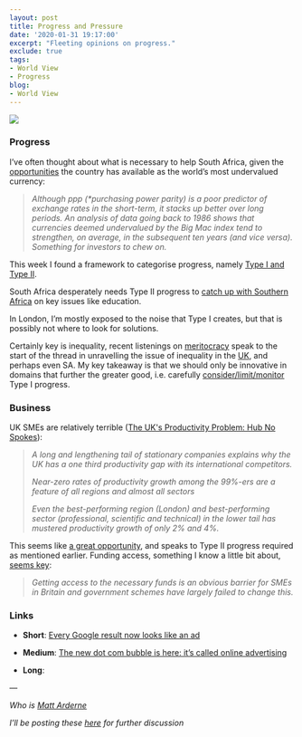```yaml
---
layout: post
title: Progress and Pressure
date: '2020-01-31 19:17:00'
excerpt: "Fleeting opinions on progress."
exclude: true
tags:
- World View
- Progress
blog:
- World View
---
```

[![](https://bucketeer-e05bbc84-baa3-437e-9518-adb32be77984.s3.amazonaws.com/public/images/d25614c6-26a8-416c-8c08-9fd7ee1ee0b1_2340x2340.jpeg) <style>a.image2.image-link.image2-1456-1456 { padding-bottom: 100%; padding-bottom: min(100%, 1456px); width: 100%; height: 0; } a.image2.image-link.image2-1456-1456 img { max-width: 1456px; max-height: 1456px; }</style>](https://cdn.substack.com/image/fetch/c_limit,f_auto,q_auto:good,fl_progressive:steep/https%3A%2F%2Fbucketeer-e05bbc84-baa3-437e-9518-adb32be77984.s3.amazonaws.com%2Fpublic%2Fimages%2Fd25614c6-26a8-416c-8c08-9fd7ee1ee0b1_2340x2340.jpeg)

### **Progress**

I’ve often thought about what is necessary to help South Africa, given the [opportunities](https://www.businessinsider.co.za/the-rand-big-mac-index-2020-1) the country has available as the world’s most undervalued currency:

> _Although ppp (*purchasing power parity) is a poor predictor of exchange rates in the short-term, it stacks up better over long periods. An analysis of data going back to 1986 shows that currencies deemed undervalued by the Big Mac index tend to strengthen, on average, in the subsequent ten years (and vice versa). Something for investors to chew on._

This week I found a framework to categorise progress, namely [Type I and Type II](https://benjaminreinhardt.com/type-I-and-type-II-progress).

South Africa desperately needs Type II progress to [catch up with Southern Africa](https://www.economist.com/middle-east-and-africa/2017/01/07/south-africa-has-one-of-the-worlds-worst-education-systems) on key issues like education.

In London, I’m mostly exposed to the noise that Type I creates, but that is possibly not where to look for solutions.

Certainly key is inequality, recent listenings on [meritocracy](https://podcasts.apple.com/us/podcast/when-meritocracy-wins-everybody-loses/id1081584611?i=1000450823662) speak to the start of the thread in unravelling the issue of inequality in the [UK](https://www.tbwns.com/2019/12/23/the-bears-lair-towards-a-working-class-tory-britain/), and perhaps even SA. My key takeaway is that we should only be innovative in domains that further the greater good, i.e. carefully [consider/limit/monitor](https://duckduckgo.com/?q=eu+facial+recognition+ban&t=ffab&iar=news&ia=news) Type I progress.

### **Business**

UK SMEs are relatively terrible ([The UK's Productivity Problem: Hub No Spokes](https://www.bankofengland.co.uk/speech/2018/andy-haldane-academy-of-social-sciences-annual-lecture-2018)):

> _A long and lengthening tail of stationary companies explains why the UK has a one third productivity gap with its international competitors._
> 
> _Near-zero rates of productivity growth among the 99%-ers are a feature of all regions and almost all sectors_
> 
> _Even the best-performing region (London) and best-performing sector (professional, scientific and technical) in the lower tail has mustered productivity growth of only 2% and 4%._

This seems like [a great opportunity](https://www.indexventures.com/perspectives/long-neglected-smes-are-new-target-startups/), and speaks to Type II progress required as mentioned earlier. Funding access, something I know a little bit about, [seems key](https://www.merchantsavvy.co.uk/uk-sme-data-stats-charts/):

> _Getting access to the necessary funds is an obvious barrier for SMEs in Britain and government schemes have largely failed to change this._

### Links

*   **Short**: [Every Google result now looks like an ad](https://twitter.com/craigmod/status/1219644556003565568)

*   **Medium**: [The new dot com bubble is here: it’s called online advertising](https://thecorrespondent.com/100/the-new-dot-com-bubble-is-here-its-called-online-advertising/13228924500-22d5fd24)

*   **Long**:

—

_Who is [Matt Arderne](https://rdrn.dev/)_

_I’ll be posting these [here](https://www.linkedin.com/in/m-ard/detail/recent-activity/shares/) for further discussion_